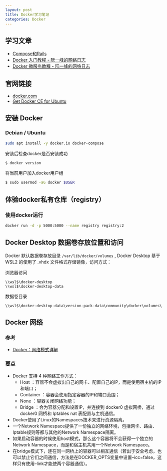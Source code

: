 ```yaml
---
layout: post
title: Docker学习笔记
categories: Docker
---
```


## 学习文章

* [Compose和Rails](https://docs.docker.com/compose/rails/)
* [Docker 入门教程 - 阮一峰的网络日志](http://www.ruanyifeng.com/blog/2018/02/docker-tutorial.html)
* [Docker 微服务教程 - 阮一峰的网络日志](http://www.ruanyifeng.com/blog/2018/02/docker-wordpress-tutorial.html)

## 官网链接

* [docker.com](https://www.docker.com/)
* [Get Docker CE for Ubuntu](https://docs.docker.com/install/linux/docker-ce/ubuntu/)

## 安装 Docker

### Debian / Ubuntu

```sh
sudo apt install -y docker.io docker-compose
```

安装后检查docker是否安装成功

```sh
$ docker version
```

将当前用户加入docker用户组

```sh
$ sudo usermod -aG docker $USER
```

## 体验docker私有仓库（registry）

### 使用docker运行
```sh
docker run -d -p 5000:5000 --name registry registry:2
```

## Docker Desktop 数据卷存放位置和访问

Docker 默认数据卷存放目录 `/var/lib/docker/volumes` , Docker Desktop 基于 WSL2 的使用了 .vhdx 文件格式存储镜像，访问方式：

浏览器访问

```url
\\wsl$\docker-desktop
\\wsl$\docker-desktop-data
```

数据卷目录

```url
\\wsl$\docker-desktop-data\version-pack-data\community\docker\volumes\
```

## Docker 网络

### 参考

* [Docker：网络模式详解](https://www.cnblogs.com/zuxing/articles/8780661.html)

### 要点

* Docker 支持 4 种网络工作方式：
  * Host ：容器不会虚拟出自己的网卡、配置自己的IP，而是使用宿主机的IP和端口；
  * Container ：容器会使用指定容器的IP和端口范围；
  * None ：容器关闭网络功能；
  * Bridge ：会为容器分配和设置IP，并连接到 docker0 虚拟网桥，通过 docker0 网桥和 Iptables nat 表配置与主机通信。
* Docker使用了Linux的Namespaces技术来进行资源隔离。
* 一个Network Namespace提供了一份独立的网络环境，包括网卡、路由、Iptable规则等都与其他的Network Namespace隔离。
* 如果启动容器的时候使用host模式，那么这个容器将不会获得一个独立的Network Namespace，而是和宿主机共用一个Network Namespace。
* 在bridge模式下，连在同一网桥上的容器可以相互通信（若出于安全考虑，也可以禁止它们之间通信，方法是在DOCKER_OPTS变量中设置–icc=false，这样只有使用–link才能使两个容器通信）。